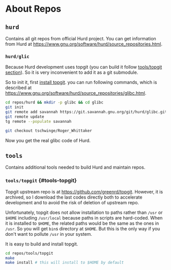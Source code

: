 # About Repos

## `hurd`

Contains all git repos from official Hurd project. You can get information from
Hurd at <https://www.gnu.org/software/hurd/source_repositories.html>.

### `hurd/glic`

Because Hurd development uses topgit (you can build it follow [tools/topgit
section](#tools-topgit)). So it is very inconvenient to add it as a git
submodule.

So to init it, first [install topgit](#tools-topgit). you can run following
commands, which is described at
<https://www.gnu.org/software/hurd/source_repositories/glibc.html>.

```sh
cd repos/hurd && mkdir -p glibc && cd glibc
git init
git remote add savannah https://git.savannah.gnu.org/git/hurd/glibc.git
git remote update
tg remote --populate savannah

git checkout tschwinge/Roger_Whittaker
```

Now you get the real glibc code of Hurd.

## `tools`

Contains additional tools needed to build Hurd and maintain repos.

### `tools/topgit` {#tools-topgit}

Topgit upstream repo is at <https://github.com/greenrd/topgit>. However, it is
archived, so I download the last codes directly both to accelerate development
and to avoid the risk of deletion of upstream repo.

Unfortunately, topgit does not allow installation to paths rather than `/usr` or
`$HOME` including `/usr/local` because paths in scripts are hard-coded. When it
is installed to `$HOME`, the related paths would be the same as the ones in
`/usr`. So you will get `bin`s directory at `$HOME`. But this is the only way if
you don't want to pollute `/usr` in your system.

It is easy to build and install topgit.

```sh
cd repos/tools/topgit
make
make install # this will install to $HOME by default
```
